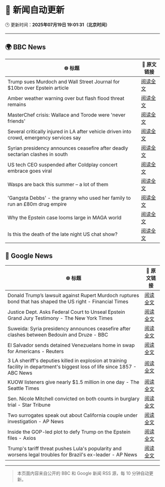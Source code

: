 # 🧠 新闻自动更新

🕒 更新时间：**2025年07月19日 19:01:31（北京时间）**

---

## 🌍 BBC News

| 🌐 标题 | 🔗 原文链接 |
|--------|-------------|
| Trump sues Murdoch and Wall Street Journal for $10bn over Epstein article | [阅读全文](https://www.bbc.com/news/articles/c23g5xpggzmo) |
| Amber weather warning over but flash flood threat remains | [阅读全文](https://www.bbc.com/news/articles/c8j1nvp9440o) |
| MasterChef crisis: Wallace and Torode were 'never friends' | [阅读全文](https://www.bbc.com/news/articles/cj9vgwr48gwo) |
| Several critically injured in LA after vehicle driven into crowd, emergency services say | [阅读全文](https://www.bbc.com/news/articles/c873vd3y007o) |
| Syrian presidency announces ceasefire after deadly sectarian clashes in south | [阅读全文](https://www.bbc.com/news/articles/c0m87d4p9gvo) |
| US tech CEO suspended after Coldplay concert embrace goes viral | [阅读全文](https://www.bbc.com/news/articles/c80pnnn0gj3o) |
| Wasps are back this summer – a lot of them | [阅读全文](https://www.bbc.com/news/articles/cz7ld2jgqz2o) |
| 'Gangsta Debbs' - the granny who used her family to run an £80m drug empire | [阅读全文](https://www.bbc.com/news/articles/cqx27w1dwe9o) |
| Why the Epstein case looms large in MAGA world | [阅读全文](https://www.bbc.com/news/articles/cy8ge16d2y3o) |
| Is this the death of the late night US chat show? | [阅读全文](https://www.bbc.com/news/articles/cwye2w5n5q8o) |

## 📰 Google News

| 🌐 标题 | 🔗 原文链接 |
|--------|-------------|
| Donald Trump’s lawsuit against Rupert Murdoch ruptures bond that has shaped the US right - Financial Times | [阅读全文](https://news.google.com/rss/articles/CBMicEFVX3lxTE92Nm01LUUzWFp4RUtzYzgySE9ZdzdYdzA5d1VUWlBsVGxBelU1cWdsM09hX19kT3dKYXVidkJrLUZhTmJDUFYtRDI2VlBVQ2g1cVc4b0RfdDFYNUlFNV81ZjR2OXJoNHdva2ZKTVI2WjQ?oc=5) |
| Justice Dept. Asks Federal Court to Unseal Epstein Grand Jury Testimony - The New York Times | [阅读全文](https://news.google.com/rss/articles/CBMijwFBVV95cUxNSFJOd1FrNTBrbWxKRnQ2cC1WSDFQU25IdENGeGRSdktRRjJha0VmTXJvNmxpVzlBMnpmOUpxa3BQM2VRT2IzNGZTem10T09lZHAwNnMteHJZcGlTMEhZbXJSTllCMjl6QzQtMVZMQVVkMjZSX2EteFNHUkxZNlcwbjhEbENuelNGU3dPQmNlbw?oc=5) |
| Suweida: Syria presidency announces ceasefire after clashes between Bedouin and Druze - BBC | [阅读全文](https://news.google.com/rss/articles/CBMiWkFVX3lxTE5pUVRWTEVXRlZYMzZfRTQ1SWU5dUdpZFI3Q25sT1RxdlRnT0FJRno3LUFOVGYwbkV1VW1BcXoxanRod19nMUU1WGtuT2M0QXhGRlNEdXhzNmpld9IBX0FVX3lxTE9tVHc2SmNGLXpGQ0h1SGI4LUFvMFliUHdKcGtQY2FrbmhQZHFWUU1aYlFZbUpVOTR4Tks4Y0ZfSUR6ZjJEaG5QVk5VSTZFYW1udGIyV3dNWU9NYk82SVY4?oc=5) |
| El Salvador sends detained Venezuelans home in swap for Americans - Reuters | [阅读全文](https://news.google.com/rss/articles/CBMirgFBVV95cUxONVdlTTNORlF4MEliYmVuUV9YV3k0YUpyLUwzbldHMlp5aFhfdFJHcUF1SFJMOU1UaEtQcXFPZEhWdGhnYkVCTXpSNXZOZjhYRWJoUnI0MmpnV08zdGNSejRHSFNLXy1hWEdwMDl2WTFQQXlEZ0JYaVZVSHRIM0M2ZGxoNWcxWFF4dzEyWi1veTlqamVyTnY4TnRQMk9vLU5IcVdQVUMyUk9jZDRpWnc?oc=5) |
| 3 LA sheriff's deputies killed in explosion at training facility in department's biggest loss of life since 1857 - ABC News | [阅读全文](https://news.google.com/rss/articles/CBMiqAFBVV95cUxNRjlSLWtwczlfUlRZU1Uwbko3THU2VlhGZE9nM29PQ2NwRG44cTVoRnd3Vm1Nd09RczNKTWNMNi1Ec2RJMGFQWUFDTll1VGRMVUl5TmpNbm94VFRVQkZOUWVhUzZEVGtFaHp6aHp6Z05xYW8tWGpCbXY1OEs0Z1B0SkdjNlpkTWtjZ1lBVjY4Zl94c0gyNzFaVkpoRVdFQm5kU1NfQ0JKb0LSAa4BQVVfeXFMUFN4Y3FnWWtMeVV3amd5dlVOQ1NvQ0VBUnA1ajF3eVl4MGxBYmZZajBIYTYtV0lfX3czUGVNLXdpRnphc2JORVhyVDVJR3d0RjNFc05RYTJ4ai1MMm0wWVc0ZkhDamN2a2RtbFZ3Y2lVMkdyV01qeExSN0g0c2hjUDFjMjJJQXAtcVRHeUFwcWRmLUY2Nl94SDNldGVGbzVISnpDdUY0d0tWT2U5TEpR?oc=5) |
| KUOW listeners give nearly $1.5 million in one day - The Seattle Times | [阅读全文](https://news.google.com/rss/articles/CBMirgFBVV95cUxOd3l1M0FkcXAtRjY2TldCWXZvN21ZQmQ2UHFQcElsZTNVZGZfVmE5WWFsdS13Qkt5OXpQdmhBeVNGSmtHMlJOSjQ1ZnRIdm5DMWdHZmlVWC0tVzM5TjJ0d1k2NHNoUzFCWGtkRWpxWjVBdk5EaDNGOElBb2g4bkdCaWpHblBTU1hMd3BhUzRERUREaXBaQnVGTHNLRGxHR1pCNFBkelpzR0Fob1hDM2c?oc=5) |
| Sen. Nicole Mitchell convicted on both counts in burglary trial - Star Tribune | [阅读全文](https://news.google.com/rss/articles/CBMijgFBVV95cUxQdU9Rdm53MG1UQlkxVDI4Y2liYjh2bDI4aWY4akJDVVRfck8wUjJCT2ZDeHpSRkRRM3BPNGFzWmhMVDBCcE41MGZaR0ljRHlyNWJmZk1EZ3BLd19qQjVVR0Z0d0FCc0ZnUHRSYk52aXpJYzhSbUhHZlVmYjByWndxZnhxajQwamVEamRVMlNR?oc=5) |
| Two surrogates speak out about California couple under investigation - AP News | [阅读全文](https://news.google.com/rss/articles/CBMiqwFBVV95cUxPQnhmbFkzQTNuZ1JWdXk3TVJYWGlzd2dYLXVBODhxSENBUEJ1S21HYlFybnRnUUEtR21lS1FKRUU0alFkbFpFdkkxcnprWWtGcnVsS0htLUpUU3B2ZE82WnQ3RkFVVTlaN2JXTU9FRU9SMFpkQTJ3ZDJYRTUtNnJ1aXlsTlBCaFFCXy1FejQ0WVFuTWl5WHRpcjFtQ2hQTm9KRHNMdHVxZ0tWUHM?oc=5) |
| Inside the GOP-led plot to defy Trump on the Epstein files - Axios | [阅读全文](https://news.google.com/rss/articles/CBMihgFBVV95cUxNQktsRGlCcWV0UHh1bWRGa0NJSDlGMzBHMjRwd3BLek8wVjFRajRTZXRvTGI1V0JRbFczcVRUM2Z2cGx5Y1Rwd0o1aHFxREFBRDl1UG90TExMMTRVV3NRd2JsekhVTE5Lc3BrUUtLOHpCVWxhS00wOHZ6d0lkaTlrX1FkaDV4UQ?oc=5) |
| Trump's tariff threat pushes Lula's popularity and worsens legal troubles for Brazil's ex-leader - AP News | [阅读全文](https://news.google.com/rss/articles/CBMikgFBVV95cUxPMUdEampQNzBULXU4bWFKQVMtTnNDV2lvM3p0eFcwdThPOFZNaHNJVVRuZkNZYS1DNlhHYmdneFdjYnVWS0owU1lsUW0tTnVPYzdLYWZIZXowZHoxNXc4dGVtZ0R4b0VNYmhVVHljSXNDRVh4RDJsQ0toRnpfcVQ3T29SZGkzeW9ockxCbnBoVGVYZw?oc=5) |

---
> 本页面内容来自公开的 BBC 和 Google 新闻 RSS 源，每 10 分钟自动更新。